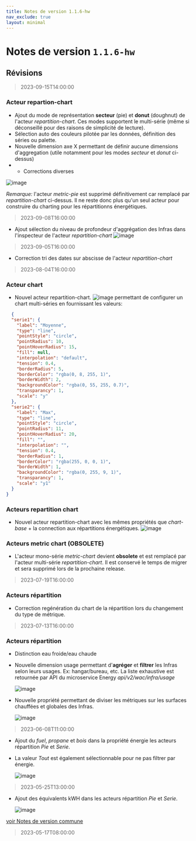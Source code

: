 ```yaml
---
title: Notes de version 1.1.6-hw
nav_exclude: true
layout: minimal
---
```


# Notes de version `1.1.6-hw`

## Révisions

> 2023-09-15T14:00:00

### Acteur repartion-chart
- Ajout du mode de représentation **secteur** (pie) et **donut** (doughnut) de l'acteur _repartition-chart_. Ces modes supportent le multi-série (même si déconseillé pour des raisons de simplicité de lecture).
- Sélection auto des couleurs pilotée par les données, définition des séries ou palette.
- Nouvelle dimension axe X permettant de définir aucune dimensions d'aggregation (utile notamment pour les modes _secteur_ et _donut_ ci-dessus)
- + Corrections diverses

![image](https://github.com/witsa/synapps/assets/9974702/0bab351e-81ef-4f4d-8070-a0484ddee164)

_Remarque:_ l'acteur _metric-pie_ est supprimé définitivement car remplacé par _repartition-chart_ ci-dessus. Il ne reste donc plus qu'un seul acteur pour construire du charting pour les répartitionns énergétiques.

> 2023-09-08T16:00:00

- Ajout sélection du niveau de profondeur d'aggrégation des Infras dans l'inspecteur de l'acteur _repartition-chart_
  ![image](https://github.com/witsa/synapps/assets/9974702/d4cfeb08-5793-4331-93c3-1b88a5e521d8)

> 2023-09-05T16:00:00

- Correction tri des dates sur abscisse de l'acteur _repartition-chart_

> 2023-08-04T16:00:00

### Acteur chart
- Nouvel acteur repartition-chart.
  ![image](https://github.com/witsa/synapps/assets/9974702/9698bff0-4237-42e7-889f-384870ae5dac) permettant de configurer un chart multi-séries en fournissant les valeurs:
```JSON
  {
  "serie1": {
    "label": "Moyenne",
    "type": "line",
    "pointStyle": "circle",
    "pointRadius": 10,
    "pointHoverRadius": 15,
    "fill": null,
    "interpolation": "default",
    "tension": 0.4,
    "borderRadius": 5,
    "borderColor": "rgba(0, 8, 255, 1)",
    "borderWidth": 2,
    "backgroundColor": "rgba(0, 55, 255, 0.7)",
    "transparancy": 1,
    "scale": "y"
  },
  "serie2": {
    "label": "Max",
    "type": "line",
    "pointStyle": "circle",
    "pointRadius": 11,
    "pointHoverRadius": 20,
    "fill": "",
    "interpolation": "",
    "tension": 0.4,
    "borderRadius": 1,
    "borderColor": "rgba(255, 0, 0, 1)",
    "borderWidth": 1,
    "backgroundColor": "rgba(0, 255, 9, 1)",
    "transparancy": 1,
    "scale": "y1"
  }
}
```

### Acteurs repartition chart
- Nouvel acteur repartition-chart avec les mêmes propriétés que _chart-base_ + la connection aux répartitions énergétiques.
  ![image](https://github.com/witsa/synapps/assets/9974702/efc4091f-bd7c-43cd-9361-bf3d7829a368)


### Acteurs metric chart (OBSOLETE)
- L'acteur mono-série _metric-chart_ devient **obsolete** et est remplacé par l'acteur multi-série _repartition-chart_. Il est conservé le temps de migrer et sera supprimé lors de la prochaine release.

> 2023-07-19T16:00:00

### Acteurs répartition
- Correction regénération du chart de la répartition lors du changement du type de métrique.

> 2023-07-13T16:00:00

### Acteurs répartition
- Distinction eau froide/eau chaude
- Nouvelle dimension usage permettant d'**agréger** et **filtrer** les Infras selon leurs usages. Ex: hangar/bureau, etc. La liste exhaustive est retournée par API du microservice Energy _api/v2/wac/infra/usage_
  
  ![image](https://github.com/witsa/synapps/assets/9974702/fca1e0f3-323e-40f9-93e2-d0701a50a035)

- Nouvelle propriété permettant de diviser les métriques sur les surfaces chauffées et globales des Infras.

  ![image](https://github.com/witsa/synapps/assets/9974702/11c1a654-33fb-4375-b8b6-e9959df05569)

> 2023-06-08T11:00:00

- Ajout du _fuel_, _propane_ et _bois_ dans la propriété énergie les acteurs répartition _Pie_ et _Serie_.
- La valeur _Tout_ est également sélectionnable pour ne pas filtrer par énergie.

  ![image](https://github.com/witsa/synapps/assets/9974702/f397d534-9b19-4114-9787-4c1bdb7a55cd)

> 2023-05-25T13:00:00

- Ajout des équivalents kWH dans les acteurs répartition _Pie_ et _Serie_.

  ![image](https://github.com/witsa/synapps/assets/9974702/5f09ba43-5d3b-4c37-9905-0e62fc520c40)

[voir Notes de version commune](https://witsa.github.io/synapps/synapps-studio-releases/notes/1.1.6)

> 2023-05-17T08:00:00

